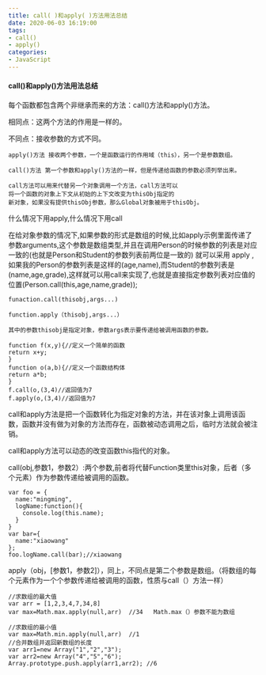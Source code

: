 ```yaml
---
title: call( )和apply( )方法用法总结
date: 2020-06-03 16:19:00
tags:
- call()
- apply()
categories:
- JavaScript
---
```

#### call()和apply()方法用法总结

每个函数都包含两个非继承而来的方法：call()方法和apply()方法。
<!--more-->
相同点：这两个方法的作用是一样的。

不同点：接收参数的方式不同。
```
apply()方法 接收两个参数，一个是函数运行的作用域（this），另一个是参数数组。

call()方法 第一个参数和apply()方法的一样，但是传递给函数的参数必须列举出来。

call方法可以用来代替另一个对象调用一个方法，call方法可以
将一个函数的对象上下文从初始的上下文改变为thisObj指定的
新对象，如果没有提供thisObj参数，那么Global对象被用于thisObj。
```
什么情况下用apply,什么情况下用call

在给对象参数的情况下,如果参数的形式是数组的时候,比如apply示例里面传递了参数arguments,这个参数是数组类型,并且在调用Person的时候参数的列表是对应一致的(也就是Person和Student的参数列表前两位是一致的) 就可以采用 apply , 如果我的Person的参数列表是这样的(age,name),而Student的参数列表是(name,age,grade),这样就可以用call来实现了,也就是直接指定参数列表对应值的位置(Person.call(this,age,name,grade));

```
funaction.call(thisobj,args...)

function.apply（thisobj,args...）

其中的参数thisobj是指定对象，参数args表示要传递给被调用函数的参数。
```
```
function f(x,y){//定义一个简单的函数
return x+y;
}
function o(a,b){//定义一个函数结构体
return a*b;
}
f.call(o,(3,4)//返回值为7
f.apply(o,(3,4)//返回值为7
```

call和apply方法是把一个函数转化为指定对象的方法，并在该对象上调用该函数，函数并没有做为对象的方法而存在，函数被动态调用之后，临时方法就会被注销。

call和apply方法可以动态的改变函数this指代的对象。

call(obj,参数1，参数2）:两个参数,前者将代替Function类里this对象，后者（多个元素）作为参数传递给被调用的函数。
```
var foo = {
  name:"mingming",
  logName:function(){
    console.log(this.name);
  }
}
var bar={
  name:"xiaowang"
};
foo.logName.call(bar);//xiaowang
```

apply（obj，[参数1，参数2]），同上，不同点是第二个参数是数组。（将数组的每个元素作为一个个参数传递给被调用的函数，性质与call（）方法一样）
```
//求数组的最大值
var arr = [1,2,3,4,7,34,8]     
var max=Math.max.apply(null,arr)  //34   Math.max（）参数不能为数组

//求数组的最小值
var max=Math.min.apply(null,arr)  //1   
//合并数组并返回新数组的长度
var arr1=new Array("1","2","3");
var arr2=new Array("4","5","6");
Array.prototype.push.apply(arr1,arr2); //6
```
